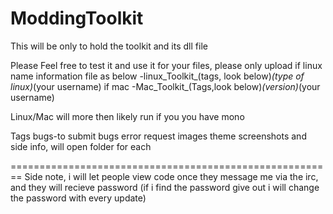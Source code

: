 ModdingToolkit
==============
This will be only to hold the toolkit and its dll file


Please Feel free to test it and use it for your files, please only upload 
if linux
name information file as below
-linux_Toolkit_(tags, look below)_(type of linux)_(your username)
if mac
-Mac_Toolkit_(Tags,look below)_(version)_(your username)



Linux/Mac will more then likely run if you you have mono


Tags
bugs-to submit bugs
error
request
images
theme
screenshots
and side info, will open folder for each

========================================================
Side note, i will let people view code once they message me via the irc, and they will recieve password
(if i find the password give out i will change the password with every update)